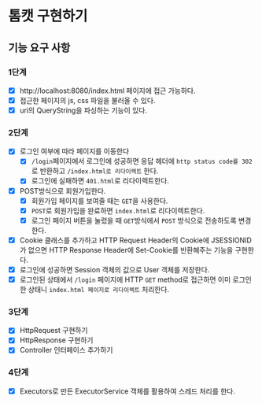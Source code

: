 # 톰캣 구현하기

## 기능 요구 사항

### 1단계

- [x] http://localhost:8080/index.html 페이지에 접근 가능하다.
- [x] 접근한 페이지의 js, css 파일을 불러올 수 있다.
- [x] uri의 QueryString을 파싱하는 기능이 있다.

### 2단계

- [x] 로그인 여부에 따라 페이지를 이동한다
    - [x] `/login`페이지에서 로그인에 성공하면 응답 헤더에 `http status code를 302`로 반환하고 `/index.html로 리다이렉트` 한다.
    - [x] 로그인에 실패하면 `401.html`로 리다이렉트한다.
- [x] POST방식으로 회원가입한다.
    - [x] 회원가입 페이지를 보여줄 때는 `GET`을 사용한다.
    - [x] `POST`로 회원가입을 완료하면 `index.html`로 리다이렉트한다.
    - [x] 로그인 페이지 버튼을 눌렀을 때 `GET`방식에서 `POST` 방식으로 전송하도록 변경한다.
- [x] Cookie 클래스를 추가하고 HTTP Request Header의 Cookie에 JSESSIONID가 없으면 HTTP Response Header에 Set-Cookie를 반환해주는 기능을 구현한다.
- [x] 로그인에 성공하면 Session 객체의 값으로 User 객체를 저장한다.
- [x] 로그인된 상태에서 `/login` 페이지에 HTTP `GET` method로 접근하면 이미 로그인한 상태니 `index.html 페이지로 리다이렉트` 처리한다.

### 3단계

- [x] HttpRequest 구현하기
- [x] HttpResponse 구현하기
- [x] Controller 인터페이스 추가하기

### 4단계

- [x] Executors로 만든 ExecutorService 객체를 활용하여 스레드 처리를 한다.
